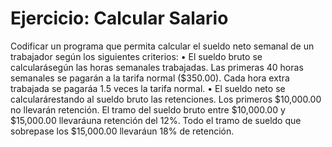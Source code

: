 # Ejercicio: Calcular Salario
Codificar un programa que permita calcular el sueldo neto semanal de 
un trabajador según los siguientes criterios: 
• El sueldo bruto se calcularásegún las horas semanales trabajadas. Las 
primeras 40 horas semanales se pagarán a la tarifa normal ($350.00). Cada 
hora extra trabajada se pagaráa 1.5 veces la tarifa normal. 
• El sueldo neto se calcularárestando al sueldo bruto las retenciones. Los 
primeros $10,000.00 no llevarán retención. El tramo del sueldo bruto entre 
$10,000.00 y $15,000.00 llevaráuna retención del 12%. Todo el tramo de sueldo 
que sobrepase los $15,000.00 llevaráun 18% de retención.